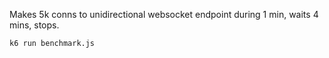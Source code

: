 Makes 5k conns to unidirectional websocket endpoint during 1 min, waits 4 mins, stops.

```
k6 run benchmark.js
```
